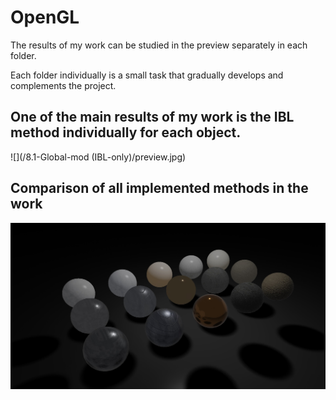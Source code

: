 # OpenGL

The results of my work can be studied in the preview separately in each folder.

Each folder individually is a small task that gradually develops and complements the project.

## One of the main results of my work is the IBL method individually for each object.
![](/8.1-Global-mod (IBL-only)/preview.jpg)

## Comparison of all implemented methods in the work
![](/9.1-Comparison/preview.jpg)